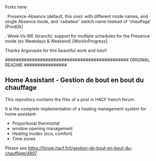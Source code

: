 Forks here:

. Presence-Absence (default, this one): with different mode names, and single Absence mode, and 'radiateur' switch name instead of 'chauffage' [ProdOk]

. Week-Vs-WE (branch): support for multiple schedules for the Presence mode (ex Weekdays & Weekend) [WorkInProgress]

Thanks Argonaute for this beautiful work and tuto!!

############################################## ORIGINAL README ################

## Home Assistant - Gestion de bout en bout du chauffage

This repository contains the files of a post in HACF french forum.

It is the complete implementation of a heating management system for home assistant: 
- Proportional thermostat
- window opening management
- Heating modes (eco, comfort)
- Time zones

Please see https://forum.hacf.fr/t/gestion-de-bout-en-bout-du-chauffage/4897

